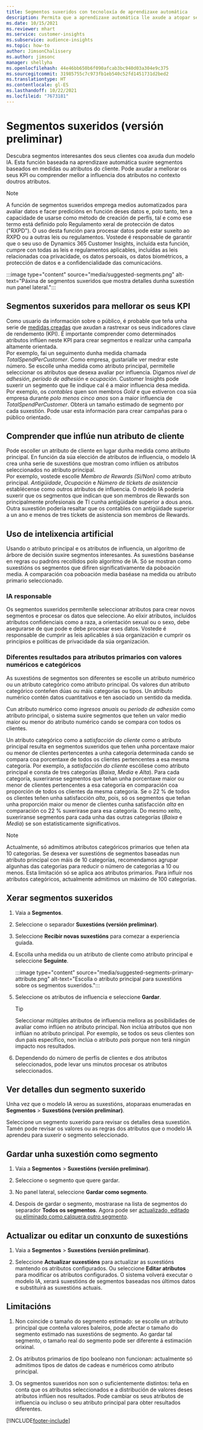 ```yaml
---
title: Segmentos suxeridos con tecnoloxía de aprendizaxe automática
description: Permita que a aprendizaxe automática lle axude a atopar segmentos novos e interesantes baseados nos atributos do cliente.
ms.date: 10/15/2021
ms.reviewer: mhart
ms.service: customer-insights
ms.subservice: audience-insights
ms.topic: how-to
author: JimsonChalissery
ms.author: jimsonc
manager: shellyha
ms.openlocfilehash: 44e46bb650b6f090afcab3bc940d03a304e9c375
ms.sourcegitcommit: 31985755c7c973fb1eb540c52fd1451731d2bed2
ms.translationtype: HT
ms.contentlocale: gl-ES
ms.lasthandoff: 10/22/2021
ms.locfileid: "7673181"
---
```

# <a name="suggested-segments-preview"></a>Segmentos suxeridos (versión preliminar)

Descubra segmentos interesantes dos seus clientes coa axuda dun modelo IA. Esta función baseada na aprendizaxe automática suxire segmentos baseados en medidas ou atributos do cliente. Pode axudar a mellorar os seus KPI ou comprender mellor a influencia dos atributos no contexto doutros atributos. 

> [!NOTE]
> A función de segmentos suxeridos emprega medios automatizados para avaliar datos e facer predicións en función deses datos e, polo tanto, ten a capacidade de usarse como método de creación de perfís, tal e como ese termo está definido polo Regulamento xeral de protección de datos ("RXPD"). O uso desta función para procesar datos pode estar suxeito ao RXPD ou a outras leis ou regulamentos. Vostede é responsable de garantir que o seu uso de Dynamics 365 Customer Insights, incluída esta función, cumpre con todas as leis e regulamentos aplicables, incluídas as leis relacionadas coa privacidade, os datos persoais, os datos biométricos, a protección de datos e a confidencialidade das comunicacións.

:::image type="content" source="media/suggested-segments.png" alt-text="Páxina de segmentos suxeridos que mostra detalles dunha suxestión nun panel lateral.":::

## <a name="suggested-segments-to-improve-your-kpis"></a>Segmentos suxeridos para mellorar os seus KPI

Como usuario da información sobre o público, é probable que teña unha serie de [medidas creadas](measures.md) que axudan a rastrexar os seus indicadores clave de rendemento (KPI). É importante comprender como determinados atributos inflúen neste KPI para crear segmentos e realizar unha campaña altamente orientada.   
Por exemplo, fai un seguimento dunha medida chamada *TotalSpendPerCustomer*. Como empresa, gustaríalle ver medrar este número. Se escolle unha medida como atributo principal, permítelle seleccionar os atributos que desexa avaliar por influencia. Digamos *nivel de adhesión*, *período de adhesión* e *ocupación*. Customer Insights pode suxerir un segmento que lle indique cal é a maior influencia desa medida. Por exemplo, os *contables* quen son membros *Gold* e que estiveron coa súa empresa durante *polo menos cinco anos* son a maior influencia de *TotalSpendPerCustomer*. Obterá un tamaño estimado de segmento por cada suxestión. Pode usar esta información para crear campañas para o público orientado.

## <a name="understand-what-influences-a-customer-attribute"></a>Comprender que inflúe nun atributo de cliente

Pode escoller un atributo de cliente en lugar dunha medida como atributo principal. En función da súa elección de atributos de influencia, o modelo IA crea unha serie de suxestións que mostran como inflúen os atributos seleccionados no atributo principal.   
Por exemplo, vostede escolle *Membro de Rewards (Si/Non)* como atributo principal. *Antigüidade*, *Ocupación* e *Número de tíckets de asistencia* establécense como outros atributos de influencia. O modelo IA podería suxerir que os segmentos que indican que son membros de Rewards son principalmente profesionais de TI cunha antigüidade superior a dous anos. Outra suxestión podería resaltar que os contables con antigüidade superior a un ano e menos de tres tíckets de asistencia son membros de Rewards. 

## <a name="artificial-intelligence-usage"></a>Uso de intelixencia artificial

Usando o atributo principal e os atributos de influencia, un algoritmo de árbore de decisión suxire segmentos interesantes. As suxestións baséanse en regras ou padróns recollidos polo algoritmo de IA. Só se mostran como suxestións os segmentos que difiren significativamente da poboación media. A comparación coa poboación media baséase na medida ou atributo primario seleccionado.

### <a name="responsible-ai"></a>IA responsable

Os segmentos suxeridos permítenlle seleccionar atributos para crear novos segmentos e procesar os datos que seleccione. Ao elixir atributos, incluídos atributos confidenciais como a raza, a orientación sexual ou o sexo, debe asegurarse de que pode e debe procesar eses datos. Vostede é responsable de cumprir as leis aplicables á súa organización e cumprir os principios e políticas de privacidade da súa organización.

### <a name="different-results-for-primary-attributes-with-categorical-and-numeric-values"></a>Diferentes resultados para atributos primarios con valores numéricos e categóricos

As suxestións de segmentos son diferentes se escolle un atributo numérico ou un atributo categórico como atributo principal. Os valores dun atributo categórico conteñen dúas ou máis categorías ou tipos. Un atributo numérico contén datos cuantitativos e ten asociado un sentido da medida.

Cun atributo numérico como *ingresos anuais* ou *período de adhesión* como atributo principal, o sistema suxire segmentos que teñen un valor medio maior ou menor do atributo numérico cando se compara con todos os clientes.

Un atributo categórico como a *satisfacción do cliente* como o atributo principal resulta en segmentos suxeridos que teñen unha porcentaxe maior ou menor de clientes pertencentes a unha categoría determinada cando se compara coa porcentaxe de todos os clientes pertencentes a esa mesma categoría. Por exemplo, a *satisfacción do cliente* escóllese como atributo principal e consta de tres categorías (*Baixa*, *Media* e *Alta*). Para cada categoría, suxeriranse segmentos que teñan unha porcentaxe maior ou menor de clientes pertencentes a esa categoría en comparación coa proporción de todos os clientes da mesma categoría. Se o 22 % de todos os clientes teñen unha satisfacción *alta*, pois, só os segmentos que teñan unha proporción maior ou menor de clientes cunha satisfacción *alta* en comparación co 22 % suxerirase para esa categoría. Do mesmo xeito, suxeriranse segmentos para cada unha das outras categorías (*Baixa* e *Media*) se son estatisticamente significativos.

> [!NOTE]
> Actualmente, só admitimos atributos categóricos primarios que teñen ata 10 categorías. Se desexa ver suxestións de segmentos baseadas nun atributo principal con máis de 10 categorías, recomendamos agrupar algunhas das categorías para reducir o número de categorías a 10 ou menos. Esta limitación só se aplica aos atributos primarios. Para influír nos atributos categóricos, actualmente admitimos un máximo de 100 categorías.

## <a name="generate-suggested-segments"></a>Xerar segmentos suxeridos

1. Vaia a **Segmentos**.

1. Seleccione o separador **Suxestións (versión preliminar)**.

1. Seleccione **Recibir novas suxestións** para comezar a experiencia guiada.

1. Escolla unha medida ou un atributo de cliente como atributo principal e seleccione **Seguinte**.

   :::image type="content" source="media/suggested-segments-primary-attribute.png" alt-text="Escolla o atributo principal para suxestións sobre os segmentos suxeridos.":::

1. Seleccione os atributos de influencia e seleccione **Gardar**.
   
   > [!TIP]
   > Seleccionar múltiples atributos de influencia mellora as posibilidades de avaliar como inflúen no atributo principal. Non inclúa atributos que non inflúan no atributo principal. Por exemplo, se todos os seus clientes son dun país específico, non inclúa o atributo *país* porque non terá ningún impacto nos resultados.

1. Dependendo do número de perfís de clientes e dos atributos seleccionados, pode levar uns minutos procesar os atributos seleccionados. 

## <a name="view-details-of-a-suggested-segment"></a>Ver detalles dun segmento suxerido

Unha vez que o modelo IA xerou as suxestións, atoparaas enumeradas en **Segmentos** > **Suxestións (versión preliminar)**.
 
Seleccione un segmento suxerido para revisar os detalles desa suxestión. Tamén pode revisar os valores ou as regras dos atributos que o modelo IA aprendeu para suxerir o segmento seleccionado.

## <a name="save-a-suggestion-as-a-segment"></a>Gardar unha suxestión como segmento

1. Vaia a **Segmentos** > **Suxestións (versión preliminar)**.

1. Seleccione o segmento que quere gardar. 

1. No panel lateral, seleccione **Gardar como segmento**. 

1. Despois de gardar o segmento, mostrarase na lista de segmentos do separador **Todos os segmentos**. Agora pode ser [actualizado, editado ou eliminado como calquera outro segmento](segments.md).

## <a name="refresh-or-edit-a-set-of-suggestions"></a>Actualizar ou editar un conxunto de suxestións

1. Vaia a **Segmentos** > **Suxestións (versión preliminar)**.

1. Seleccione **Actualizar suxestións** para actualizar as suxestións mantendo os atributos configurados. Ou seleccione **Editar atributos** para modificar os atributos configurados. O sistema volverá executar o modelo IA, xerará suxestións de segmentos baseadas nos últimos datos e substituirá as suxestións actuais.

## <a name="limitations"></a>Limitacións

1. Non coincide o tamaño do segmento estimado: se escolle un atributo principal que conteña valores baleiros, pode afectar o tamaño do segmento estimado nas suxestións de segmento. Ao gardar tal segmento, o tamaño real do segmento pode ser diferente á estimación orixinal.
 
2. Os atributos primarios de tipo booleano non funcionan: actualmente só admitimos tipos de datos de cadeas e numéricos como atributo principal.

3. Os segmentos suxeridos non son o suficientemente distintos: teña en conta que os atributos seleccionados e a distribución de valores deses atributos inflúen nos resultados. Pode cambiar os seus atributos de influencia ou incluso o seu atributo principal para obter resultados diferentes.



[!INCLUDE[footer-include](../includes/footer-banner.md)]
